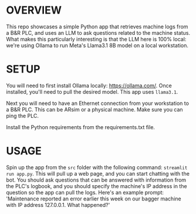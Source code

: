# OVERVIEW
This repo showcases a simple Python app that retrieves machine logs from a B&R PLC, and uses an LLM to ask questions related to the machine status. What makes this particularly interesting is that the LLM here is 100% local: we're using Ollama to run Meta's Llama3.1 8B model on a local workstation. 

# SETUP
You will need to first install Ollama locally: https://ollama.com/. Once installed, you'll need to pull the desired model. This app uses `llama3.1`. 

Next you will need to have an Ethernet connection from your workstation to a B&R PLC. This can be ARsim or a physical machine. Make sure you can ping the PLC.

Install the Python requirements from the requirements.txt file. 

# USAGE
Spin up the app from the `src` folder with the following command: `streamlit run app.py`. This will pull up a web page, and you can start chatting with the bot. You should ask questions that can be answered with information from the PLC's logbook, and you should specify the machine's IP address in the question so the app can pull the logs. Here's an example prompt: 'Maintenance reported an error earlier this week on our bagger machine with IP address 127.0.0.1. What happened?'

